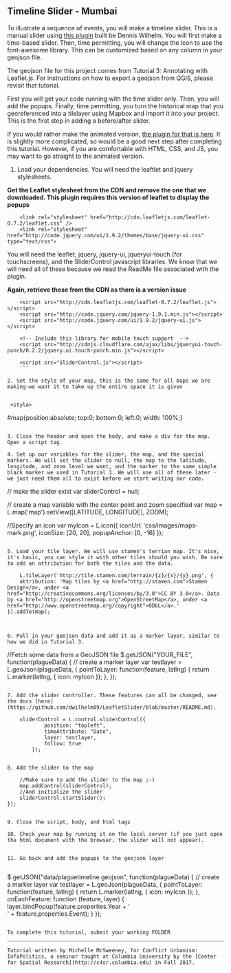 ## Timeline Slider - Mumbai

To illustrate a sequence of events, you will make a timeline slider. This is a manual slider using [this plugin](https://github.com/dwilhelm89/LeafletSlider) built be Dennis Wilhelm. You will first make a time-based slider. Then, time permitting, you will change the icon to use the font-awesome library. This can be customized based on any column in your geojson file. 

The geojson file for this project comes from Tutorial 3: Annotating with Leaflet.js. For instructions on how to export a geojson from QGIS, please revisit that tutorial. 

First you will get your code running with the time slider only. Then, you will add the popups. Finally, time permitting, you turn the historical map that you georeferenced into a tilelayer using Mapbox and import it into your project. This is the first step in adding a before/after slider.

If you would rather make the animated version, [the plugin for that is here](http://skeate.github.io/Leaflet.timeline/). It is slightly more complicated, so would be a good next step after completing this tutorial. However, if you are comfortable with HTML, CSS, and JS, you may want to go straight to the animated version. 

    
1. Load your dependencies. You will need the leaftlet and jquery stylesheets.

****Get the Leaflet stylesheet from the CDN and remove the one that we downloaded. This plugin requires this version of leaflet to display the popups****

    
```
    <link rel="stylesheet" href="http://cdn.leafletjs.com/leaflet-0.7.2/leaflet.css" />
    <link rel="stylesheet" href="http://code.jquery.com/ui/1.9.2/themes/base/jquery-ui.css" type="text/css">

```

You will need the leaflet, jquery, jquery-ui, jqueryui-touch (for touchscreens), and the SliderControl javascript libraries. We know that we will need all of these because we read the ReadMe file associated with the plugin.

****Again, retrieve these from the CDN as there is a version issue****

```
    <script src="http://cdn.leafletjs.com/leaflet-0.7.2/leaflet.js"></script>
    <script src="http://code.jquery.com/jquery-1.9.1.min.js"></script>
    <script src="http://code.jquery.com/ui/1.9.2/jquery-ui.js"></script>

    <!-- Include this library for mobile touch support  -->
    <script src="http://cdnjs.cloudflare.com/ajax/libs/jqueryui-touch-punch/0.2.2/jquery.ui.touch-punch.min.js"></script>

    <script src="SliderControl.js"></script>
    ```
    
2. Set the style of your map, this is the same for all maps we are making-we want it to take up the entire space it is given
 
```   
     <style>
  #map{position:absolute; top:0; bottom:0; left:0; width: 100%;}
    </style>
```

3. Close the header and open the body, and make a div for the map. Open a script tag.

4. Set up our variables for the slider, the map, and the special markers. We will set the slider to null, the map to the latitude, longitude, and zoom level we want, and the marker to the same simple black marker we used in Tutorial 3. We will use all of these later - we just need them all to exist before we start writing our code. 

```
// make the slider exist
    var sliderControl = null;
    
// create a map variable with the center point and zoom specified
    var map = L.map('map').setView([LATITUDE, LONGITUDE], ZOOM);

//Specify an icon
var myIcon = L.icon({
iconUrl: 'css/images/maps-mark.png',
  iconSize: [20, 20],
  popupAnchor: [0, -16]
});
```

5. Load your tile layer. We will use stamen's terrian map. It's nice, it's basic, you can style it with other tiles should you wish. Be sure to add an attribution for both the tiles and the data. 

```
        L.tileLayer('http://tile.stamen.com/terrain/{z}/{x}/{y}.png', {
        attribution: 'Map tiles by <a href="http://stamen.com">Stamen Design</a>, under <a href="http://creativecommons.org/licenses/by/3.0">CC BY 3.0</a>. Data by <a href="http://openstreetmap.org">OpenStreetMap</a>, under <a href="http://www.openstreetmap.org/copyright">ODbL</a>.'
    }).addTo(map);
    
```


6. Pull in your geojson data and add it as a marker layer, similar to how we did in Tutorial 3.

```
//Fetch some data from a GeoJSON file
$.getJSON("YOUR_FILE", function(plagueData) {
    // create a marker layer
    var testlayer = L.geoJson(plagueData, {
        pointToLayer: function(feature, latlng) {
            return L.marker(latlng, {
            icon: myIcon
            });
        },
        });
```

7. Add the slider controller. These features can all be changed, see the docs [here](https://github.com/dwilhelm89/LeafletSlider/blob/master/README.md).

```
        sliderControl = L.control.sliderControl({
                position: "topleft",
                timeAttribute: "Date",
                layer: testlayer,
                follow: true
            });

```

8. Add the slider to the map

```
        //Make sure to add the slider to the map ;-)
        map.addControl(sliderControl);
        //And initialize the slider
        sliderControl.startSlider();
    });

```

9. Close the script, body, and html tags

10. Check your map by running it on the local server (if you just open the html document with the browser, the slider will not appear).


11. Go back and add the popups to the geojson layer


```
$.getJSON("data/plaguetimeline.geojson", function(plagueData) {
    // create a marker layer
    var testlayer = L.geoJson(plagueData, {
        pointToLayer: function(feature, latlng) {
            return L.marker(latlng, {
            icon: myIcon
            });
        },
        onEachFeature: function (feature, layer) {
            layer.bindPopup(feature.properties.Year + '<br/>' + feature.properties.Event);
            }
        });
```

To complete this tutorial, submit your working FOLDER
______________________________________________________________________________________________________________

Tutorial written by Michelle McSweeney, for Conflict Urbanism: InfaPolitics, a seminar taught at Columbia University by the [Center for Spatial Research](http://c4sr.columbia.edu) in Fall 2017.
